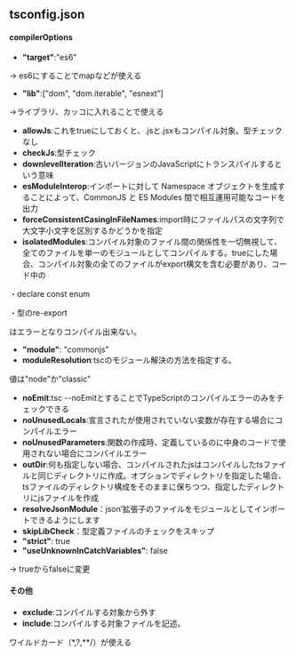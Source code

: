 ## tsconfig.json

#### compilerOptions
- __"target"__:"es6"

&rarr; es6にすることでmapなどが使える
- __"lib"__:["dom", "dom.iterable", "esnext”]

&rarr;ライブラリ、カッコに入れることで使える
- __allowJs__:これをtrueにしておくと、.jsと.jsxもコンパイル対象。型チェックなし
- __checkJs__:型チェック
- __downlevelIteration__:古いバージョンのJavaScriptにトランスパイルするという意味
- __esModuleInterop__:インポートに対して Namespace オブジェクトを生成することによって、CommonJS と ES Modules 間で相互運用可能なコードを出力
- __forceConsistentCasingInFileNames__:import時にファイルパスの文字列で大文字小文字を区別するかどうかを指定
- __isolatedModules__:コンパイル対象のファイル間の関係性を一切無視して、全てのファイルを単一のモジュールとしてコンパイルする。trueにした場合、コンパイル対象の全てのファイルがexport構文を含む必要があり、コード中の

・declare const enum

・型のre-export

はエラーとなりコンパイル出来ない。
- __"module"__: "commonjs"
- __moduleResolution__:tscのモジュール解決の方法を指定する。

値は"node"か"classic"
- __noEmit__:tsc --noEmitとすることでTypeScriptのコンパイルエラーのみをチェックできる
- __noUnusedLocals__:宣言されたが使用されていない変数が存在する場合にコンパイルエラー
- __noUnusedParameters__:関数の作成時、定義しているのに中身のコードで使用されない場合にコンパイルエラー
- __outDir__:何も指定しない場合、コンパイルされたjsはコンパイルしたtsファイルと同じディレクトリに作成。オプションでディレクトリを指定した場合、tsファイルのディレクトリ構成をそのままに保ちつつ、指定したディレクトリにjsファイルを作成
- __resolveJsonModule__：json’拡張子のファイルをモジュールとしてインポートできるようにします
- __skipLibCheck__：型定義ファイルのチェックをスキップ
- __"strict"__: true
- __"useUnknownInCatchVariables"__: false

&rarr; trueからfalseに変更

#### その他
- __exclude__:コンパイルする対象から外す
- __include__:コンパイルする対象ファイルを記述。

ワイルドカード（*,?,**/）が使える
